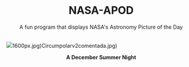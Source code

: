 <div align="center">
  <h1>
    NASA-APOD
  </h1>
</div>
  
<div align="center">
  A fun program that displays NASA's Astronomy Picture of the Day
</div>

<br>

![](https://apod.nasa.gov/apod/image/2312/DSCF6968-Enhanced-NR.jpg)1600px.jpg)Circumpolarv2comentada.jpg)

<p align = "center">
  <b>A December Summer Night</b>
</p>
